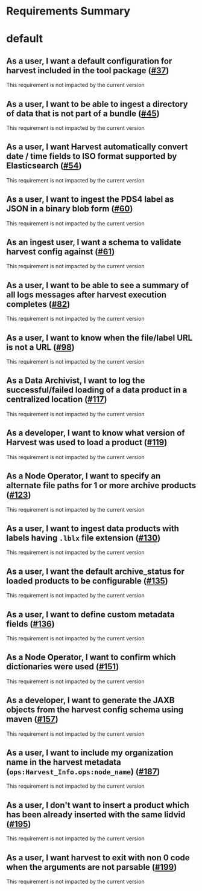 
Requirements Summary
====================

# default

## As a user, I want a default configuration for harvest included in the tool package ([#37](https://github.com/NASA-PDS/harvest/issues/37)) 


This requirement is not impacted by the current version
## As a user, I want to be able to ingest a directory of data that is not part of a bundle ([#45](https://github.com/NASA-PDS/harvest/issues/45)) 


This requirement is not impacted by the current version
## As a user, I want Harvest automatically convert date / time fields to ISO format supported by Elasticsearch ([#54](https://github.com/NASA-PDS/harvest/issues/54)) 


This requirement is not impacted by the current version
## As a user, I want to ingest the PDS4 label as JSON in a binary blob form ([#60](https://github.com/NASA-PDS/harvest/issues/60)) 


This requirement is not impacted by the current version
## As an ingest user, I want a schema to validate harvest config against ([#61](https://github.com/NASA-PDS/harvest/issues/61)) 


This requirement is not impacted by the current version
## As a user, I want to be able to see a summary of all logs messages after harvest execution completes ([#82](https://github.com/NASA-PDS/harvest/issues/82)) 


This requirement is not impacted by the current version
## As a user, I want to know when the file/label URL is not a URL ([#98](https://github.com/NASA-PDS/harvest/issues/98)) 


This requirement is not impacted by the current version
## As a Data Archivist, I want to log the successful/failed loading of a data product in a centralized location ([#117](https://github.com/NASA-PDS/harvest/issues/117)) 


This requirement is not impacted by the current version
## As a developer, I want to know what version of Harvest was used to load a product ([#119](https://github.com/NASA-PDS/harvest/issues/119)) 


This requirement is not impacted by the current version
## As a Node Operator, I want to specify an alternate file paths for 1 or more archive products ([#123](https://github.com/NASA-PDS/harvest/issues/123)) 


This requirement is not impacted by the current version
## As a user, I want to ingest data products with labels having `.lblx` file extension ([#130](https://github.com/NASA-PDS/harvest/issues/130)) 


This requirement is not impacted by the current version
## As a user, I want the default archive_status for loaded products to be configurable ([#135](https://github.com/NASA-PDS/harvest/issues/135)) 


This requirement is not impacted by the current version
## As a user, I want to define custom metadata fields ([#136](https://github.com/NASA-PDS/harvest/issues/136)) 


This requirement is not impacted by the current version
## As a Node Operator, I want to confirm which dictionaries were used ([#151](https://github.com/NASA-PDS/harvest/issues/151)) 


This requirement is not impacted by the current version
## As a developer, I want to generate the JAXB objects from the harvest config schema using maven ([#157](https://github.com/NASA-PDS/harvest/issues/157)) 


This requirement is not impacted by the current version
## As a user, I want to include my organization name in the harvest metadata (`ops:Harvest_Info.ops:node_name`) ([#187](https://github.com/NASA-PDS/harvest/issues/187)) 


This requirement is not impacted by the current version
## As a user, I don't want to insert a product which has been already inserted with the same lidvid ([#195](https://github.com/NASA-PDS/harvest/issues/195)) 


This requirement is not impacted by the current version
## As a user, I want harvest to exit with non 0 code when the arguments are not parsable ([#199](https://github.com/NASA-PDS/harvest/issues/199)) 


This requirement is not impacted by the current version